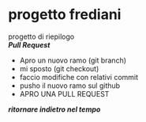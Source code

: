 # progetto frediani
progetto di riepilogo   
***Pull Request***  
+ Apro un nuovo ramo (git branch)
+ mi sposto (git checkout)
+ faccio modifiche con relativi commit
+ pusho il nuovo ramo sul github
+ APRO UNA PULL REQUEST  

***ritornare indietro nel tempo*** 